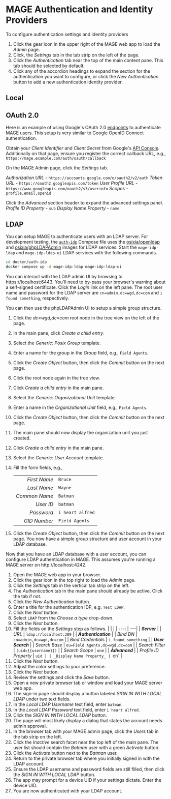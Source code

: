 # MAGE Authentication and Identity Providers

To configure authentication settings and identity providers
1. Click the gear icon in the upper right of the MAGE web app to load the _Admin_ page.
1. Click, the _Settings_ tab in the tab strip on the left of the page.
1. Click the _Authentication_ tab near the top of the main content pane.  This tab should be selected by default.
1. Click any of the accordion headings to expand the section for the authentication you want to configure, or
   click the _New Authentication_ button to add a new authentication identity provider.

## Local

## OAuth 2.0

Here is an example of using Google's OAuth 2.0 [endpoints](https://developers.google.com/identity/gsi/web/guides/overview) to authenticate MAGE
users.  This setup is very similar to Google OpenID Connect authentication.

Obtain your _Client Identifier_ and _Client Secret_ from Google's [API Console](https://console.cloud.google.com/apis/credentials/oauthclient).
Additionally on that page, ensure you register the correct callback URL, e.g., `https://mage.example.com/auth/oauth/callback`

On the MAGE Admin page, click the  _Settings_ tab.

_Authorization URL_ - `https://accounts.google.com/o/oauth2/v2/auth`
_Token URL_ - `https://oauth2.googleapis.com/token`
_User Profile URL_ - `https://www.googleapis.com/oauth2/v3/userinfo`
_Scopes_ - `profile,email,openid`

Click the _Advanced_ section header to expand the advanced settings panel.
_Profile ID Property_ - `sub`
_Display Name Property_ - `name`

## LDAP

You can setup MAGE to authenticate users with an LDAP server.  For development
testing, the [`auth-idp`](../docker/auth-idp/docker-compose.yml) Compose file
uses the [osixia/openldap](https://github.com/osixia/docker-openldap) and
[osixia/phpLDAPAdmin](https://github.com/osixia/docker-phpLDAPAdmin) images
for LDAP services.  Start the `mage-idp-ldap` and `mage-idp-ldap-ui` LDAP
services with the following commands.
```bash
cd docker/auth-idp
docker compose up -d mage-idp-ldap mage-idp-ldap-ui
```
You can interact with the LDAP admin UI by browsing to https://localhost:6443.
You'll need to by-pass your browser's warning about a self-signed certificate.
Click the _Login_ link on the left pane.  The root user name and password for
the LDAP server are `cn=admin,dc=wgd,dc=com` and `i found something`,
respectively.

You can then use the phpLDAPAdmin UI to setup a simple group structure.
1. Click the _dc=wgd,dc=com_ root node in the tree view on the left of the page.
1. In the main pane, click _Create a child entry_.
1. Select the _Generic: Posix Group_ template.
1. Enter a name for the group in the _Group_ field, e.g., `Field Agents`.
1. Click the _Create Object_ button, then click the _Commit_ button on the next page.
1. Click the root node again in the tree view.
1. Click _Create a child entry_ in the main pane.
1. Select the _Generic: Organizational Unit_ template.
1. Enter a name in the _Organizational Unit_ field, e.g., `Field Agents`.
1. Click the _Create Object_ button, then click the _Commit_ button on the next page.
1. The main pane should now display the organization unit you just created.
1. Click _Create a child entry_ in the main pane.
1. Select the _Generic: User Account_ template.
1. Fill the form fields, e.g.,

    | | |
    | ---: | --- |
    | _First Name_ | `Bruce`|
    | _Last Name_ | `Wayne` |
    | _Common Name_ | `Batman` |
    | _User ID_ | `batman` |
    | _Password_ | `i heart alfred` |
    | _GID Number_ | `Field Agents` |

1. Click the _Create Object_ button, then click the _Commit_ button on the next page.
You now have a simple group structure and user account in your LDAP database.

Now that you have an LDAP database with a user account, you can configure LDAP
authentication in MAGE.  This assumes you're running a MAGE server on
http://localhost:4242.
1. Open the MAGE web app in your browser.
1. Click the gear icon in the top right to load the _Admin_ page.
1. Click the _Settings_ tab in the vertical tab strip on the left.
1. The _Authentication_ tab in the main pane should already be active.  Click
   the tab if not.
1. Click the _New Authentication_ button.
1. Enter a title for the authentication IDP, e.g. `Test LDAP`.
1. Click the _Next_ button.
1. Select `LDAP` from the _Choose a type_ drop-down.
1. Click the _Next_ button.
1. Fill the fields on the _Settings_ step as follows.
   | | |
   | ---: | ---|
   | **_Server_** |
   | _URL_ | `ldap://localhost:389` |
   | **_Authentication_** |
   | _Bind DN_ | `cn=admin,dc=wgd,dc=com` |
   | _Bind Credentials_ | `i found something` |
   | **_User Search_** |
   | _Search Base_ | `ou=Field Agents,dc=wgd,dc=com` |
   | _Search Filter_ | `(uid={{username}})` |
   | _Search Scope_ | `one` |
   | **_Advanced_** |
   | _Profile ID Property_ | `uid |
   | _Display Name Property_ | `cn` |
1. Click the _Next_ button.
1. Adjust the color settings to your preference.
1. Click the _Next_ button.
1. Review the settings and click the _Save_ button.
1. Open a new private browser tab or window and load your MAGE server web app.
1. The sign-in page should display a button labeled _SIGN IN WITH LOCAL LDAP_
   under two text fields.
1. In the _Local LDAP Username_ text field, enter `batman`.
1. In the _Local LDAP Password_ text field, enter `i heart alfred`.
1. Click the _SIGN IN WITH LOCAL LDAP_ button.
1. The page will most likely display a dialog that states the account needs
   admin approval.
1. In the browser tab with your MAGE admin page, click the _Users_ tab in the
   tab strip on the left.
1. Click the _Inactive_ search facet near the top left of the main pane.  The
   user list should contain the _Batman_ user with a green _Activate_ button.
1. Click the _Activate_ button next to the _Batman_ user.
1. Return to the private browser tab where you initially signed in with the
   LDAP account.
1. Ensure the LDAP username and password fields are still filled, then click
   the _SIGN IN WITH LOCAL LDAP_ button.
1. The app may prompt for a device UID if your settings dictate.  Enter the
   device UID.
1. You are now authenticated with your LDAP account.
